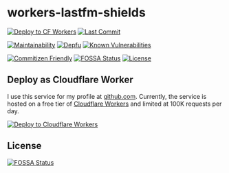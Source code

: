 # workers-lastfm-shields

[![Deploy to CF Workers](https://github.com/0-vortex/workers-lastfm-shields/workflows/Deploy%20to%20CF%20Workers/badge.svg)](https://github.com/0-vortex/workers-lastfm-shields/actions?query=workflow%3A%22Deploy+to+CF+Workers%22)
 [![Last Commit](https://badgen.net/github/last-commit/0-vortex/workers-lastfm-shields)](https://github.com/0-vortex/workers-lastfm-shields)

[![Maintainability](https://api.codeclimate.com/v1/badges/61fe62f7c3b6394bd344/maintainability)](https://codeclimate.com/github/0-vortex/workers-lastfm-shields/maintainability)
 [![Depfu](https://badges.depfu.com/badges/9f9ccdbef5e16341505ebb914abfcc1b/overview.svg)](https://depfu.com/github/0-vortex/workers-lastfm-shields?project_id=17814)
 [![Known Vulnerabilities](https://snyk.io/test/github/0-vortex/workers-lastfm-shields/badge.svg?targetFile=package.json)](https://snyk.io/test/github/0-vortex/workers-lastfm-shields?targetFile=package.json)

[![Commitizen Friendly](https://img.shields.io/badge/commitizen-friendly-brightgreen.svg)](http://commitizen.github.io/cz-cli/)
 [![FOSSA Status](https://app.fossa.com/api/projects/git%2Bgithub.com%2F0-vortex%2Fworkers-lastfm-shields.svg?type=shield)](https://app.fossa.com/projects/git%2Bgithub.com%2F0-vortex%2Fworkers-lastfm-shields?ref=badge_shield)
 [![License](https://img.shields.io/github/license/0-vortex/workers-lastfm-shields)](./LICENSE)

##  Deploy as Cloudflare Worker

I use this service for my profile at [github.com](https://github.com/0-vortex). Currently, the service is hosted on a free tier of [Cloudflare Workers](https://workers.cloudflare.com/) and limited at 100K requests per day.

[![Deploy to Cloudflare Workers](https://deploy.workers.cloudflare.com/button)](https://deploy.workers.cloudflare.com/?url=https://github.com/abskmj/badges-lastfm)

## License

[![FOSSA Status](https://app.fossa.com/api/projects/git%2Bgithub.com%2F0-vortex%2Fworkers-lastfm-shields.svg?type=large)](https://app.fossa.com/projects/git%2Bgithub.com%2F0-vortex%2Fworkers-lastfm-shields?ref=badge_large)
